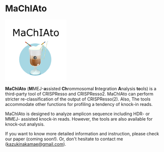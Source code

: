 # MaChIAto

<img src="logo.png" alt="MaChIAto_logo" title="MaChIAto_logo" width="200" height="200">

**MaChIAto** (**M**MEJ-**a**ssisted **Ch**rommosomal **I**ntegration **A**nalysis **to**ols) is a third-party tool of CRISPResso and CRISPResso2.
MaChIAto can perform stricter re-classification of the output of CRISPResso(2). Also, The tools accommodate other functions for profiling a tendency of knock-in reads.

MaChIAto is designed to analyze amplicon sequence including HDR- or MMEJ- assisted knock-in reads. However, the tools are also available for knock-out analysis.

If you want to know more detailed information and instruction, please check our paper (coming soon!). Or, don't hesitate to contact me (kazukinakamae@gmail.com).